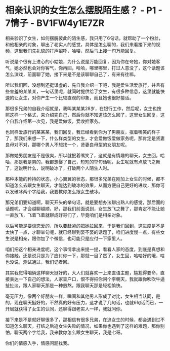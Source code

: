 # 相亲认识的女生怎么摆脱陌生感？ - P1 - 7情子 - BV1FW4y1E7ZR

相亲验识了女生，如何摆脱彼此的陌生感，我只用了6句话，就帮助了一个粉丝，和他相亲的对象，聊出了老实人的感觉，具体是怎么聊的，我们来看接下来的视频，这里我们先礼貌的打声招呼，哈喽，然后马上接一句万能回复。

听说是个很有上进心的小姑娘，为什么说是万能回复，因为你在夸她，你对她客气，她必然也会对你客气，你再回，哈哈，哪里哪里，打过人意没了，这个话题该怎么演戏，前面聊了她，接下来是不是该聊聊自己了，有来有往嘛。

所以我们回，没想到还挺谦虚的，先自我介绍一下吧，我是爱生活爱旅行，并且有些害羞的某某某，一句话里呢，就同时提供给了女生，有很多种信息，这里就能快速的让女生，对你产生一个比较直观的印象，而且她也很好接话。

那很多兄弟的自我介绍就是，我叫某某某28岁，在银行工作，然后呢，女生也按照这样一个格式，来介绍完自己，然后你就不知道该怎么回了，这里女生回复，这个自我介绍第一次见，我是爱做饭，爱收拾家务。

也同样爱旅行的某某某，我们回复，我已经看到你为了男朋友，抿着嘴笑的样子了，那我们来想一下，什么样类型的女生，才会爱做饭爱做家务呢，那肯定是贤妻良母对不对，那哪个男人不想找一个，贤妻良母型的女朋友呢。

那做她男朋友是不是很爽，所以就抿着嘴笑了，这就是有情趣的聊天，女生回，哈哈，那是我是男的，我都想娶了自己，短短的举句话呢，女生呢就有点放飞之舞了，这说明什么，说明破冰了，打破两个人陌生人时。

那种本能的矜持的状态，小心翼翼的状态，那很多兄弟在刚加上女生的时候，都不知道怎么去跟女生聊天，才能达到破冰的效果，从而方便自己更好的进攻，那你可以发破冰两个字给我，我要教你怎么跟女生破冰。

那兄弟们要知道啊，聊天开头的举句话，就是要想办法聊出熟人的感觉，那后面的话题呢，才会越聊越顺，好，那我们前面说到，女生放飞之舞了，那肯定不能让她一直放飞，飞着飞着就聊成好哥们了，毕竟咱们是相亲对象。

以后可能是要谈恋爱的，所以要赶紧的把她拉回来，于是我们回到，这进度是不是太快了一点，才聊举句呢，就已经聊到娶不娶的话题了，咱们进度慢一点，有些女生说是相亲，跟你加了个微信，也可能只是应付一下家里人。

咱们把这个相亲进度呢，这个事情拿出来提一提，看看人家的态度，到底是真想和你接触，还是说只是为了应付你一下，那就一目了然了，女生回，哈哈好的哦，啥也没说，测试通过，我们记者回。

其实我觉得咱俩这样聊天挺好的，大人们就喜欢一上来直语主题，尴尬得要命，直接表达一下自己的想法，人家查户口，恨不得把你问个李朝天，我就跟你吹吹牛逼扯扯淡，跟人家聊天那是一种煎熬，跟我聊天那是轻松愉快。

毫无压力，像两个好朋友一样，瞬间和其他男人形成了对比，女生相当认同，是的，现在聊天挺好的，不然真的好有压力，这才说了几句话，也就6句话而已，一开局就获得了女生的认同，还聊得跟老实人一样，我就问你。

接下来是不是就好聊很多了，那相信有很多兄弟，在追女生的时候，都会遇到过不知道怎么聊天，打结之后追女生失败的情况，如果你也遇到了这样的难题，那你别怕，聊天两个字给我，我来教你怎么跟女生聊天，我是七哥。

你们的情感入手，情感问题找我。